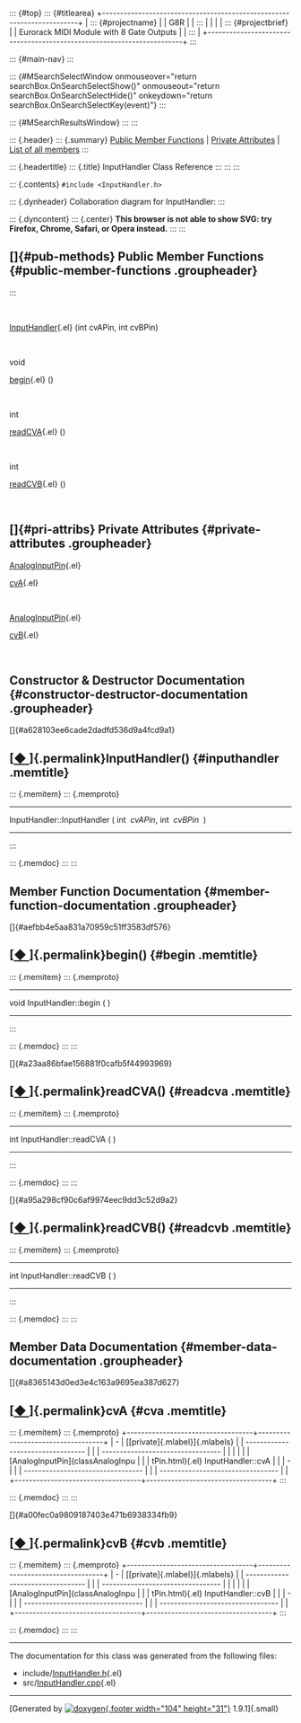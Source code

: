 ::: {#top}
::: {#titlearea}
+-----------------------------------------------------------------------+
| ::: {#projectname}                                                    |
| G8R                                                                   |
| :::                                                                   |
|                                                                       |
| ::: {#projectbrief}                                                   |
| Eurorack MIDI Module with 8 Gate Outputs                              |
| :::                                                                   |
+-----------------------------------------------------------------------+
:::

::: {#main-nav}
:::

::: {#MSearchSelectWindow onmouseover="return searchBox.OnSearchSelectShow()" onmouseout="return searchBox.OnSearchSelectHide()" onkeydown="return searchBox.OnSearchSelectKey(event)"}
:::

::: {#MSearchResultsWindow}
:::
:::

::: {.header}
::: {.summary}
[Public Member Functions](#pub-methods) \| [Private
Attributes](#pri-attribs) \| [List of all
members](classInputHandler-members.html)
:::

::: {.headertitle}
::: {.title}
InputHandler Class Reference
:::
:::
:::

::: {.contents}
`#include <InputHandler.h>`

::: {.dynheader}
Collaboration diagram for InputHandler:
:::

::: {.dyncontent}
::: {.center}
**This browser is not able to show SVG: try Firefox, Chrome, Safari, or
Opera instead.**
:::
:::

[]{#pub-methods} Public Member Functions {#public-member-functions .groupheader}
----------------------------------------
:::

 

[InputHandler](classInputHandler.html#a628103ee6cade2dadfd536d9a4fcd9a1){.el}
(int cvAPin, int cvBPin)

 

void 

[begin](classInputHandler.html#aefbb4e5aa831a70959c51ff3583df576){.el}
()

 

int 

[readCVA](classInputHandler.html#a23aa86bfae156881f0cafb5f44993969){.el}
()

 

int 

[readCVB](classInputHandler.html#a95a298cf90c6af9974eec9dd3c52d9a2){.el}
()

 

[]{#pri-attribs} Private Attributes {#private-attributes .groupheader}
-----------------------------------

[AnalogInputPin](classAnalogInputPin.html){.el} 

[cvA](classInputHandler.html#a8365143d0ed3e4c163a9695ea387d627){.el}

 

[AnalogInputPin](classAnalogInputPin.html){.el} 

[cvB](classInputHandler.html#a00fec0a9809187403e471b6938334fb9){.el}

 

Constructor & Destructor Documentation {#constructor-destructor-documentation .groupheader}
--------------------------------------

[]{#a628103ee6cade2dadfd536d9a4fcd9a1}

[[◆ ](#a628103ee6cade2dadfd536d9a4fcd9a1)]{.permalink}InputHandler() {#inputhandler .memtitle}
--------------------------------------------------------------------

::: {.memitem}
::: {.memproto}
  ---------------------------- --- ------ -----------
  InputHandler::InputHandler   (   int    *cvAPin*,
                                   int    *cvBPin* 
                               )          
  ---------------------------- --- ------ -----------
:::

::: {.memdoc}
:::
:::

Member Function Documentation {#member-function-documentation .groupheader}
-----------------------------

[]{#aefbb4e5aa831a70959c51ff3583df576}

[[◆ ](#aefbb4e5aa831a70959c51ff3583df576)]{.permalink}begin() {#begin .memtitle}
-------------------------------------------------------------

::: {.memitem}
::: {.memproto}
  -------------------------- --- -- --- --
  void InputHandler::begin   (      )   
  -------------------------- --- -- --- --
:::

::: {.memdoc}
:::
:::

[]{#a23aa86bfae156881f0cafb5f44993969}

[[◆ ](#a23aa86bfae156881f0cafb5f44993969)]{.permalink}readCVA() {#readcva .memtitle}
---------------------------------------------------------------

::: {.memitem}
::: {.memproto}
  --------------------------- --- -- --- --
  int InputHandler::readCVA   (      )   
  --------------------------- --- -- --- --
:::

::: {.memdoc}
:::
:::

[]{#a95a298cf90c6af9974eec9dd3c52d9a2}

[[◆ ](#a95a298cf90c6af9974eec9dd3c52d9a2)]{.permalink}readCVB() {#readcvb .memtitle}
---------------------------------------------------------------

::: {.memitem}
::: {.memproto}
  --------------------------- --- -- --- --
  int InputHandler::readCVB   (      )   
  --------------------------- --- -- --- --
:::

::: {.memdoc}
:::
:::

Member Data Documentation {#member-data-documentation .groupheader}
-------------------------

[]{#a8365143d0ed3e4c163a9695ea387d627}

[[◆ ](#a8365143d0ed3e4c163a9695ea387d627)]{.permalink}cvA {#cva .memtitle}
---------------------------------------------------------

::: {.memitem}
::: {.memproto}
+-----------------------------------+-----------------------------------+
|   -                               | [[private]{.mlabel}]{.mlabels}    |
| --------------------------------- |                                   |
| --------------------------------- |                                   |
|                                   |                                   |
|  [AnalogInputPin](classAnalogInpu |                                   |
| tPin.html){.el} InputHandler::cvA |                                   |
|   -                               |                                   |
| --------------------------------- |                                   |
| --------------------------------- |                                   |
+-----------------------------------+-----------------------------------+
:::

::: {.memdoc}
:::
:::

[]{#a00fec0a9809187403e471b6938334fb9}

[[◆ ](#a00fec0a9809187403e471b6938334fb9)]{.permalink}cvB {#cvb .memtitle}
---------------------------------------------------------

::: {.memitem}
::: {.memproto}
+-----------------------------------+-----------------------------------+
|   -                               | [[private]{.mlabel}]{.mlabels}    |
| --------------------------------- |                                   |
| --------------------------------- |                                   |
|                                   |                                   |
|  [AnalogInputPin](classAnalogInpu |                                   |
| tPin.html){.el} InputHandler::cvB |                                   |
|   -                               |                                   |
| --------------------------------- |                                   |
| --------------------------------- |                                   |
+-----------------------------------+-----------------------------------+
:::

::: {.memdoc}
:::
:::

------------------------------------------------------------------------

The documentation for this class was generated from the following files:

-   include/[InputHandler.h](InputHandler_8h_source.html){.el}
-   src/[InputHandler.cpp](InputHandler_8cpp.html){.el}

------------------------------------------------------------------------

[Generated by [![doxygen](doxygen.svg){.footer width="104"
height="31"}](https://www.doxygen.org/index.html) 1.9.1]{.small}

